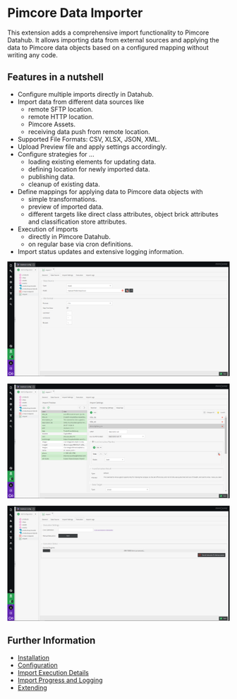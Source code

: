 # Pimcore Data Importer

This extension adds a comprehensive import functionality to Pimcore Datahub. It allows importing data from external 
sources and applying the data to Pimcore data objects based on a configured mapping without writing any code.

## Features in a nutshell
- Configure multiple imports directly in Datahub. 
- Import data from different data sources like
  - remote SFTP location.
  - remote HTTP location.
  - Pimcore Assets.
  - receiving data push from remote location.
- Supported File Formats: CSV, XLSX, JSON, XML.
- Upload Preview file and apply settings accordingly.
- Configure strategies for ... 
  - loading existing elements for updating data.
  - defining location for newly imported data.
  - publishing data.
  - cleanup of existing data. 
- Define mappings for applying data to Pimcore data objects with
  - simple transformations.
  - preview of imported data.
  - different targets like direct class attributes, object brick attributes and classification store attributes.
- Execution of imports 
  - directly in Pimcore Datahub. 
  - on regular base via cron definitions. 
- Import status updates and extensive logging information. 

<div class="image-as-lightbox"></div>

![Data Source](./doc/img/datasource.png)

<div class="image-as-lightbox"></div>

![Mapping](./doc/img/mapping.png)

<div class="image-as-lightbox"></div>

![Execution](./doc/img/execution.png)

## Further Information
- [Installation](./doc/01_Installation.md)
- [Configuration](./doc/03_Configuration/README.md)
- [Import Execution Details](./doc/04_Import_Execution_Details.md)
- [Import Progress and Logging](./doc/05_Import_Progress_and_Logging.md)
- [Extending](./doc/06_Extending.md)
